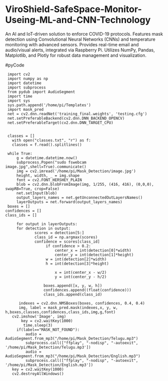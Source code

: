 # ViroShield-SafeSpace-Monitor-Useing-ML-and-CNN-Technology
An AI and IoT-driven solution to enforce COVID-19 protocols. Features mask detection using Convolutional Neural Networks (CNNs) and temperature monitoring with advanced sensors. Provides real-time email and audio/visual alerts, integrated via Raspberry Pi. Utilizes NumPy, Pandas, Matplotlib, and Plotly for robust data management and visualization.

#pyCode

     import cv2
     import numpy as np
     import datetime
     import subprocess
     from pydub import AudioSegment
     import time
     import sys
     sys.path.append('/home/pi/Templates')
     import mask_pred
     net = cv2.dnn.readNet('training_final.weights', 'testing.cfg')
     net.setPreferableBackend(cv2.dnn.DNN_BACKEND_OPENCV)
     net.setPreferableTarget(cv2.dnn.DNN_TARGET_CPU)

 
     classes = []
       with open("classes.txt", "r") as f:
       classes = f.read().splitlines()

     while True:
         g = datetime.datetime.now()
         subprocess.Popen("sudo fswebcam image.jpg",shell=True).communicate()
         img = cv2.imread('/home/pi/Mask_Detection/image.jpg')
         height, width, _ = img.shape 
         font = cv2.FONT_HERSHEY_PLAIN
         blob = cv2.dnn.blobFromImage(img, 1/255, (416, 416), (0,0,0), swapRB=True, crop=False)
         net.setInput(blob)
         output_layers_names = net.getUnconnectedOutLayersNames()
         layerOutputs = net.forward(output_layers_names)
     boxes = []
    confidences = []
    class_ids = []

         for output in layerOutputs:
         for detection in output:
                 scores = detection[5:]
                 class_id = np.argmax(scores)
                 confidence = scores[class_id]
                      if confidence > 0.2:
                          center_x = int(detection[0]*width)
                          center_y = int(detection[1]*height)
                      w = int(detection[2]*width)
                      h = int(detection[3]*height)

                          x = int(center_x - w/2)
                          y = int(center_y - h/2)

                     boxes.append([x, y, w, h])
                     confidences.append((float(confidence)))
                     class_ids.append(class_id)

          indexes = cv2.dnn.NMSBoxes(boxes, confidences, 0.4, 0.4)
          img, label = mask_pred.mask(indexes,x, y, w, h,boxes,classes,confidences,class_ids,img,g,font)
       cv2.imshow('Image', img)
           key = cv2.waitKey(1000)
            time.sleep(3)
         if(label=="MASK_NOT_FOUND"):
             audio = AudioSegment.from_mp3("/home/pi/Mask_Detection/Telugu.mp3")
             subprocess.call(["ffplay", "-nodisp", "-autoexit", '/home/pi/Mask_Detection/Telugu.mp3'])
             audio = AudioSegment.from_mp3("/home/pi/Mask_Detection/English.mp3")
             subprocess.call(["ffplay", "-nodisp", "-autoexit", '/home/pi/Mask_Detection/English.mp3'])
       key = cv2.waitKey(1000)
       cv2.destroyAllWindows()
